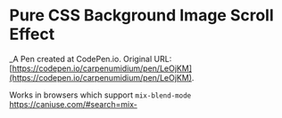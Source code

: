 # Pure CSS Background Image Scroll Effect
 _A Pen created at CodePen.io. Original URL: [https://codepen.io/carpenumidium/pen/LeOjKM](https://codepen.io/carpenumidium/pen/LeOjKM).

 Works in browsers which support `mix-blend-mode` https://caniuse.com/#search=mix-